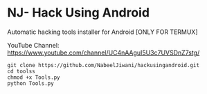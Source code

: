 # NJ- Hack Using Android

Automatic hacking tools installer for Android [ONLY FOR TERMUX]


YouTube Channel: https://www.youtube.com/channel/UC4nAAguI5U3c7UVSDnZ7stg/



```
git clone https://github.com/NabeelJiwani/hackusingandroid.git
cd toolss
chmod +x Tools.py
python Tools.py
```

